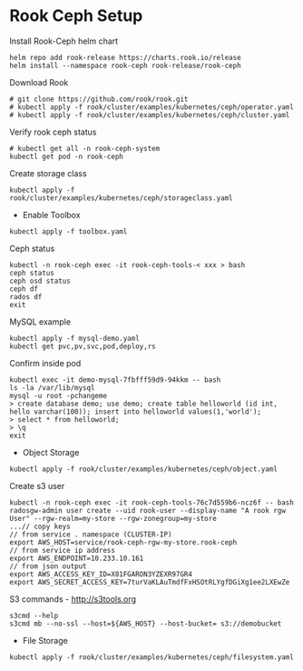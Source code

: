 # Rook Ceph Setup

Install Rook-Ceph helm chart

```
helm repo add rook-release https://charts.rook.io/release
helm install --namespace rook-ceph rook-release/rook-ceph
```

Download Rook

```
# git clone https://github.com/rook/rook.git
# kubectl apply -f rook/cluster/examples/kubernetes/ceph/operator.yaml
# kubectl apply -f rook/cluster/examples/kubernetes/ceph/cluster.yaml
```

Verify rook ceph status

```
# kubectl get all -n rook-ceph-system
kubectl get pod -n rook-ceph
```

Create storage class

```
kubectl apply -f rook/cluster/examples/kubernetes/ceph/storageclass.yaml
```

- Enable Toolbox

```
kubectl apply -f toolbox.yaml
```

Ceph status

```
kubectl -n rook-ceph exec -it rook-ceph-tools-< xxx > bash
ceph status
ceph osd status
ceph df
rados df
exit
```

MySQL example

```
kubectl apply -f mysql-demo.yaml
kubectl get pvc,pv,svc,pod,deploy,rs
```

Confirm inside pod

```
kubectl exec -it demo-mysql-7fbfff59d9-94kkm -- bash
ls -la /var/lib/mysql
mysql -u root -pchangeme
> create database demo; use demo; create table helloworld (id int, hello varchar(100)); insert into helloworld values(1,'world');
> select * from helloworld;
> \q
exit
```

- Object Storage

```
kubectl apply -f rook/cluster/examples/kubernetes/ceph/object.yaml
```

Create s3 user

```
kubectl -n rook-ceph exec -it rook-ceph-tools-76c7d559b6-ncz6f -- bash
radosgw-admin user create --uid rook-user --display-name "A rook rgw User" --rgw-realm=my-store --rgw-zonegroup=my-store
...// copy keys
// from service . namespace (CLUSTER-IP)
export AWS_HOST=service/rook-ceph-rgw-my-store.rook-ceph
// from service ip address
export AWS_ENDPOINT=10.233.10.161
// from json output
export AWS_ACCESS_KEY_ID=X81FGARON3YZEXR97GR4
export AWS_SECRET_ACCESS_KEY=7turVaKLAuTmdfFxHSOtRLYgfDGiXg1ee2LXEwZe
```

S3 commands - http://s3tools.org

```
s3cmd --help
s3cmd mb --no-ssl --host=${AWS_HOST} --host-bucket= s3://demobucket
```

- File Storage

```
kubectl apply -f rook/cluster/examples/kubernetes/ceph/filesystem.yaml
```
